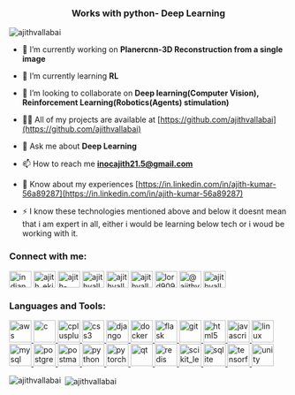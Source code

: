 
<h3 align="center">Works with python- Deep Learning </h3>

<p align="left"> <img src="https://komarev.com/ghpvc/?username=ajithvallabai&label=Profile%20views&color=0e75b6&style=flat" alt="ajithvallabai" /> </p>


- 🔭 I’m currently working on **Planercnn-3D Reconstruction from a single image**

- 🌱 I’m currently learning **RL**

- 👯 I’m looking to collaborate on **Deep learning(Computer Vision), Reinforcement Learning(Robotics(Agents) stimulation)**

- 👨‍💻 All of my projects are available at [https://github.com/ajithvallabai](https://github.com/ajithvallabai)

- 💬 Ask me about **Deep Learning**

- 📫 How to reach me **inocajith21.5@gmail.com**

- 📄 Know about my experiences [https://in.linkedin.com/in/ajith-kumar-56a89287](https://in.linkedin.com/in/ajith-kumar-56a89287)

- ⚡ I know these technologies mentioned above and below it doesnt mean that i am expert in all, either i would be learning below tech or i woud be working with it.

<h3 align="left">Connect with me:</h3>
<p align="left">
<a href="https://codepen.io/indian46" target="blank"><img align="center" src="https://cdn.jsdelivr.net/npm/simple-icons@3.0.1/icons/codepen.svg" alt="indian46" height="30" width="40" /></a>
<a href="https://twitter.com/ajith_ekindian" target="blank"><img align="center" src="https://cdn.jsdelivr.net/npm/simple-icons@3.0.1/icons/twitter.svg" alt="ajith_ekindian" height="30" width="40" /></a>
<a href="https://linkedin.com/in/ajith-kumar-56a89287" target="blank"><img align="center" src="https://cdn.jsdelivr.net/npm/simple-icons@3.0.1/icons/linkedin.svg" alt="ajith-kumar-56a89287" height="30" width="40" /></a>
<a href="https://kaggle.com/ajithvallabai" target="blank"><img align="center" src="https://cdn.jsdelivr.net/npm/simple-icons@3.0.1/icons/kaggle.svg" alt="ajithvallabai" height="30" width="40" /></a>
<a href="https://www.youtube.com/c/ajithvallabai" target="blank"><img align="center" src="https://cdn.jsdelivr.net/npm/simple-icons@3.0.1/icons/youtube.svg" alt="ajithvallabai" height="30" width="40" /></a>
<a href="https://codeforces.com/profile/ajithvallabai" target="blank"><img align="center" src="https://cdn.jsdelivr.net/npm/simple-icons@3.0.1/icons/codeforces.svg" alt="ajithvallabai" height="30" width="40" /></a>
<a href="https://www.leetcode.com/lord909" target="blank"><img align="center" src="https://cdn.jsdelivr.net/npm/simple-icons@3.0.1/icons/leetcode.svg" alt="lord909" height="30" width="40" /></a>
<a href="https://www.hackerearth.com/@ajithvallabai" target="blank"><img align="center" src="https://cdn.jsdelivr.net/npm/simple-icons@3.0.1/icons/hackerearth.svg" alt="@ajithvallabai" height="30" width="40" /></a>
<a href="https://auth.geeksforgeeks.org/user/ajithvallabai" target="blank"><img align="center" src="https://cdn.jsdelivr.net/npm/simple-icons@3.0.1/icons/geeksforgeeks.svg" alt="ajithvallabai" height="30" width="40" /></a>
</p>

<h3 align="left">Languages and Tools:</h3>
<p align="left"> <a href="https://aws.amazon.com" target="_blank"> <img src="https://devicons.github.io/devicon/devicon.git/icons/amazonwebservices/amazonwebservices-original-wordmark.svg" alt="aws" width="40" height="40"/> </a> <a href="https://www.cprogramming.com/" target="_blank"> <img src="https://devicons.github.io/devicon/devicon.git/icons/c/c-original.svg" alt="c" width="40" height="40"/> </a> <a href="https://www.w3schools.com/cpp/" target="_blank"> <img src="https://devicons.github.io/devicon/devicon.git/icons/cplusplus/cplusplus-original.svg" alt="cplusplus" width="40" height="40"/> </a> <a href="https://www.w3schools.com/css/" target="_blank"> <img src="https://devicons.github.io/devicon/devicon.git/icons/css3/css3-original-wordmark.svg" alt="css3" width="40" height="40"/> </a> <a href="https://www.djangoproject.com/" target="_blank"> <img src="https://devicons.github.io/devicon/devicon.git/icons/django/django-original.svg" alt="django" width="40" height="40"/> </a> <a href="https://www.docker.com/" target="_blank"> <img src="https://devicons.github.io/devicon/devicon.git/icons/docker/docker-original-wordmark.svg" alt="docker" width="40" height="40"/> </a> <a href="https://flask.palletsprojects.com/" target="_blank"> <img src="https://www.vectorlogo.zone/logos/pocoo_flask/pocoo_flask-icon.svg" alt="flask" width="40" height="40"/> </a> <a href="https://git-scm.com/" target="_blank"> <img src="https://www.vectorlogo.zone/logos/git-scm/git-scm-icon.svg" alt="git" width="40" height="40"/> </a> <a href="https://www.w3.org/html/" target="_blank"> <img src="https://devicons.github.io/devicon/devicon.git/icons/html5/html5-original-wordmark.svg" alt="html5" width="40" height="40"/> </a> <a href="https://developer.mozilla.org/en-US/docs/Web/JavaScript" target="_blank"> <img src="https://devicons.github.io/devicon/devicon.git/icons/javascript/javascript-original.svg" alt="javascript" width="40" height="40"/> </a> <a href="https://www.linux.org/" target="_blank"> <img src="https://devicons.github.io/devicon/devicon.git/icons/linux/linux-original.svg" alt="linux" width="40" height="40"/> </a> <a href="https://www.mysql.com/" target="_blank"> <img src="https://devicons.github.io/devicon/devicon.git/icons/mysql/mysql-original-wordmark.svg" alt="mysql" width="40" height="40"/> </a> <a href="https://www.postgresql.org" target="_blank"> <img src="https://devicons.github.io/devicon/devicon.git/icons/postgresql/postgresql-original-wordmark.svg" alt="postgresql" width="40" height="40"/> </a> <a href="https://postman.com" target="_blank"> <img src="https://www.vectorlogo.zone/logos/getpostman/getpostman-icon.svg" alt="postman" width="40" height="40"/> </a> <a href="https://www.python.org" target="_blank"> <img src="https://devicons.github.io/devicon/devicon.git/icons/python/python-original.svg" alt="python" width="40" height="40"/> </a> <a href="https://pytorch.org/" target="_blank"> <img src="https://www.vectorlogo.zone/logos/pytorch/pytorch-icon.svg" alt="pytorch" width="40" height="40"/> </a> <a href="https://www.qt.io/" target="_blank"> <img src="https://upload.wikimedia.org/wikipedia/commons/0/0b/Qt_logo_2016.svg" alt="qt" width="40" height="40"/> </a> <a href="https://redis.io" target="_blank"> <img src="https://devicons.github.io/devicon/devicon.git/icons/redis/redis-original-wordmark.svg" alt="redis" width="40" height="40"/> </a> <a href="https://scikit-learn.org/" target="_blank"> <img src="https://upload.wikimedia.org/wikipedia/commons/0/05/Scikit_learn_logo_small.svg" alt="scikit_learn" width="40" height="40"/> </a> <a href="https://www.sqlite.org/" target="_blank"> <img src="https://www.vectorlogo.zone/logos/sqlite/sqlite-icon.svg" alt="sqlite" width="40" height="40"/> </a> <a href="https://www.tensorflow.org" target="_blank"> <img src="https://www.vectorlogo.zone/logos/tensorflow/tensorflow-icon.svg" alt="tensorflow" width="40" height="40"/> </a> <a href="https://unity.com/" target="_blank"> <img src="https://www.vectorlogo.zone/logos/unity3d/unity3d-icon.svg" alt="unity" width="40" height="40"/> </a> </p>

<p><img align="left" src="https://github-readme-stats.vercel.app/api/top-langs?username=ajithvallabai&show_icons=true&locale=en&layout=compact" alt="ajithvallabai" /></p>

<p>&nbsp;<img align="center" src="https://github-readme-stats.vercel.app/api?username=ajithvallabai&show_icons=true&locale=en" alt="ajithvallabai" /></p>

